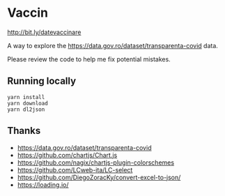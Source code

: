 # Vaccin

http://bit.ly/datevaccinare

A way to explore the https://data.gov.ro/dataset/transparenta-covid data.

Please review the code to help me fix potential mistakes.

## Running locally

```
yarn install
yarn download
yarn dl2json
```

## Thanks

* https://data.gov.ro/dataset/transparenta-covid
* https://github.com/chartjs/Chart.js
* https://github.com/nagix/chartjs-plugin-colorschemes
* https://github.com/LCweb-ita/LC-select
* https://github.com/DiegoZoracKy/convert-excel-to-json/
* https://loading.io/

